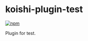 # koishi-plugin-test

[![npm](https://img.shields.io/npm/v/koishi-plugin-test?style=flat-square)](https://www.npmjs.com/package/koishi-plugin-test)

Plugin for test.
